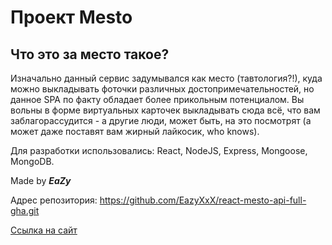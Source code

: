 # Проект Mesto

## Что это за место такое?

Изначально данный сервис задумывался как место (тавтология?!), куда можно выкладывать фоточки различных достопримечательностей, но данное SPA по факту обладает более прикольным потенциалом. Вы вольны в форме виртуальных карточек выкладывать сюда всё, что вам заблагорассудится - а другие люди, может быть, на это посмотрят (а может даже поставят вам жирный лайкосик, who knows). 

Для разработки использовались: React, NodeJS, Express, Mongoose, MongoDB.

Made by ***EaZy***

Адрес репозитория: https://github.com/EazyXxX/react-mesto-api-full-gha.git

[Ссылка на сайт](https://eazyxxx.front.nomoredomains.monster)

